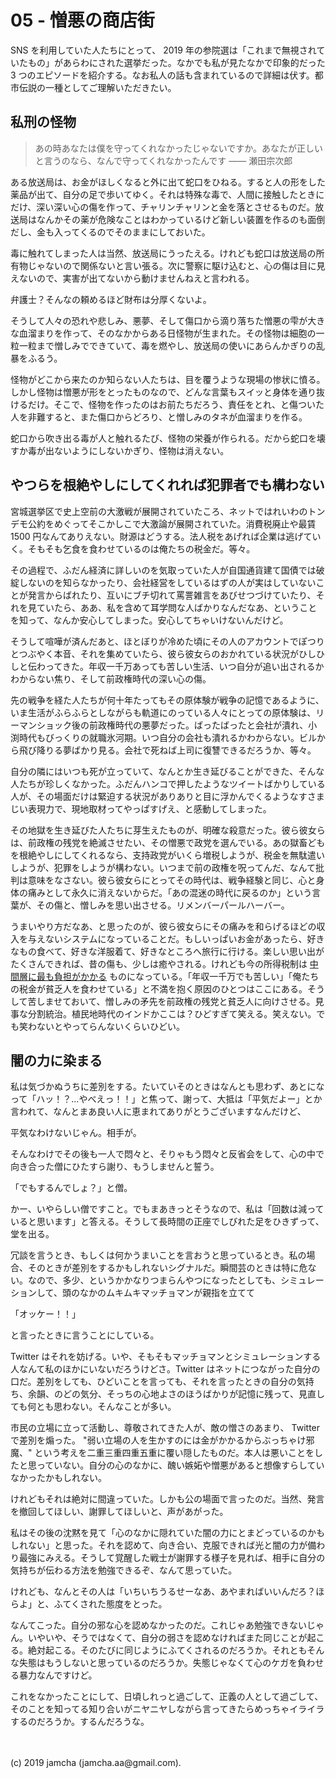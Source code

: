 

# 05 - 憎悪の商店街

SNS を利用していた人たちにとって、 2019 年の参院選は「これまで無視されていたもの」があらわにされた選挙だった。なかでも私が見たなかで印象的だった 3 つのエピソードを紹介する。なお私人の話も含まれているので詳細は伏す。都市伝説の一種としてご理解いただきたい。

## 私刑の怪物

> あの時あなたは僕を守ってくれなかったじゃないですか。あなたが正しいと言うのなら、なんで守ってくれなかったんです ―― 瀬田宗次郎

ある放送局は、お金がほしくなると外に出て蛇口をひねる。すると人の形をした薬品が出て、自分の足で歩いてゆく。それは特殊な毒で、人間に接触したときにだけ、深い深い心の傷を作って、チャリンチャリンと金を落とさせるものだ。放送局はなんかその薬が危険なことはわかっているけど新しい装置を作るのも面倒だし、金も入ってくるのでそのままにしておいた。

毒に触れてしまった人は当然、放送局にうったえる。けれども蛇口は放送局の所有物じゃないので関係ないと言い張る。次に警察に駆け込むと、心の傷は目に見えないので、実害が出てないから動けませんねえと言われる。

弁護士？そんなの頼めるほど財布は分厚くないよ。

そうして人々の恐れや悲しみ、悪夢、そして傷口から滴り落ちた憎悪の雫が大きな血溜まりを作って、そのなかからある日怪物が生まれた。その怪物は細胞の一粒一粒まで憎しみでできていて、毒を燃やし、放送局の使いにあらんかぎりの乱暴をふるう。

怪物がどこから来たのか知らない人たちは、目を覆うような現場の惨状に憤る。しかし怪物は憎悪が形をとったものなので、どんな言葉もスイッと身体を通り抜けるだけ。そこで、怪物を作ったのはお前たちだろう、責任をとれ、と傷ついた人を非難すると、また傷口からどろり、と憎しみのタネが血溜まりを作る。

蛇口から吹き出る毒が人と触れるたび、怪物の栄養が作られる。だから蛇口を壊すか毒が出ないようにしないかぎり、怪物は消えない。

## やつらを根絶やしにしてくれれば犯罪者でも構わない

宮城選挙区で史上空前の大激戦が展開されていたころ、ネットではれいわのトンデモ公約をめぐってそこかしこで大激論が展開されていた。消費税廃止や最賃 1500 円なんてありえない。財源はどうする。法人税をあげれば企業は逃げていく。そもそも乞食を食わせているのは俺たちの税金だ。等々。

その過程で、ふだん経済に詳しいのを気取っていた人が自国通貨建て国債では破綻しないのを知らなかったり、会社経営をしているはずの人が実はしていないことが発言からばれたり、互いにブチ切れて罵詈雑言をあびせつづけていたり、それを見ていたら、ああ、私を含めて耳学問な人ばかりなんだなあ、ということを知って、なんか安心してしまった。安心してちゃいけないんだけど。

そうして喧嘩が済んだあと、ほとぼりが冷めた頃にその人のアカウントでぽつりとつぶやく本音、それを集めていたら、彼ら彼女らのおかれている状況がひしひしと伝わってきた。年収一千万あっても苦しい生活、いつ自分が追い出されるかわからない焦り、そして前政権時代の深い心の傷。

先の戦争を経た人たちが何十年たってもその原体験が戦争の記憶であるように、いま生活がふらふらとしながらも軌道にのっている人々にとっての原体験は、リーマンショック後の前政権時代の悪夢だった。ばったばったと会社が潰れ、小渕時代もびっくりの就職氷河期。いつ自分の会社も潰れるかわからない。ビルから飛び降りる夢ばかり見る。会社で死ねば上司に復讐できるだろうか、等々。

自分の隣にはいつも死が立っていて、なんとか生き延びることができた、そんな人たちが珍しくなかった。ふだんハンコで押したようなツイートばかりしている人が、その場面だけは緊迫する状況がありありと目に浮かんでくるようなすさまじい表現力で、現地取材ってやっぱすげえ、と感動してしまった。

その地獄を生き延びた人たちに芽生えたものが、明確な殺意だった。彼ら彼女らは、前政権の残党を絶滅させたい、その憎悪で政党を選んでいる。あの獄畜どもを根絶やしにしてくれるなら、支持政党がいくら増税しようが、税金を無駄遣いしようが、犯罪をしようが構わない。いつまで前の政権を呪ってんだ、なんて批判は意味をなさない。彼ら彼女らにとってその時代は、戦争経験と同じ、心と身体の痛みとして永久に消えないからだ。「あの混迷の時代に戻るのか」という言葉が、その傷と、憎しみを思い出させる。リメンバーパールハーバー。

うまいやり方だなあ、と思ったのが、彼ら彼女らにその痛みを和らげるほどの収入を与えないシステムになっていることだ。もしいっぱいお金があったら、好きなもの食べて、好きな洋服着て、好きなところへ旅行に行ける。楽しい思い出がたくさんできれば、昔の傷も、少しは癒やされる。けれども今の所得税制は [中間層に最も負担がかかる](https://toyokeizai.net/articles/-/201951?page=3) ものになっている。「年収一千万でも苦しい」「俺たちの税金が貧乏人を食わせている」と不満を抱く原因のひとつはここにある。そうして苦しませておいて、憎しみの矛先を前政権の残党と貧乏人に向けさせる。見事な分割統治。植民地時代のインドかここは？ひどすぎて笑える。笑えない。でも笑わないとやってらんないくらいひどい。

## 闇の力に染まる

私は気づかぬうちに差別をする。たいていそのときはなんとも思わず、あとになって「ハッ！？…やべえっ！！」と焦って、謝って、大抵は「平気だよー」とか言われて、なんとまあ良い人に恵まれてありがとうございますなんだけど、

平気なわけないじゃん。相手が。

そんなわけでその後も一人で悶々と、そりゃもう悶々と反省会をして、心の中で向き合った僧にひたすら謝り、もうしませんと誓う。

「でもするんでしょ？」と僧。

かー、いやらしい僧ですこと。でもまあきっとそうなので、私は「回数は減っていると思います」と答える。そうして長時間の正座でしびれた足をひきずって、堂を出る。

冗談を言うとき、もしくは何かうまいことを言おうと思っているとき。私の場合、そのときが差別をするかもしれないシグナルだ。瞬間芸のときは特に危ない。なので、多少、というかかなりつまらんやつになったとしても、シミュレーションして、頭のなかのムキムキマッチョマンが親指を立てて

「オッケー！！」

と言ったときに言うことにしている。

Twitter はそれを妨げる。いや、そもそもマッチョマンとシミュレーションする人なんて私のほかにいないだろうけどさ。Twitter はネットにつながった自分の口だ。差別をしても、ひどいことを言っても、それを言ったときの自分の気持ち、余韻、のどの気分、そっちの心地よさのほうばかりが記憶に残って、見直しても何とも思わない。そんなことが多い。

市民の立場に立って活動し、尊敬されてきた人が、敵の憎さのあまり、 Twitter で差別を煽った。 "弱い立場の人を生かすのには金がかかるからぶっちゃけ邪魔、" という考えを二重三重四重五重に覆い隠したものだ。本人は悪いことをしたと思っていない。自分の心のなかに、醜い嫉妬や憎悪があると想像すらしていなかったかもしれない。

けれどもそれは絶対に間違っていた。しかも公の場面で言ったのだ。当然、発言を撤回してほしい、謝罪してほしいと、声があがった。

私はその後の沈黙を見て「心のなかに隠れていた闇の力にとまどっているのかもしれない」と思った。それを認めて、向き合い、克服できれば光と闇の力が備わり最強にみえる。そうして覚醒した戦士が謝罪する様子を見れば、相手に自分の気持ちが伝わる方法を勉強できるぞ、なんて思っていた。

けれども、なんとその人は「いちいちうるせーなあ、あやまればいいんだろ？ほらよ」と、ふてくされた態度をとった。

なんてこった。自分の邪な心を認めなかったのだ。これじゃあ勉強できないじゃん。いやいや、そうではなくて、自分の弱さを認めなければまた同じことが起こる。絶対起こる。そのたびに同じようにふてくされるのだろうか。それともそんな失態はもうしないと思っているのだろうか。失態じゃなくて心のケガを負わせる暴力なんですけど。

これをなかったことにして、日頃しれっと過ごして、正義の人として過ごして、そのことを知ってる知り合いがニヤニヤしながら言ってきたらめっちゃイライラするのだろうか。するんだろうな。

<br>
<br>
(c) 2019 jamcha (jamcha.aa@gmail.com).

